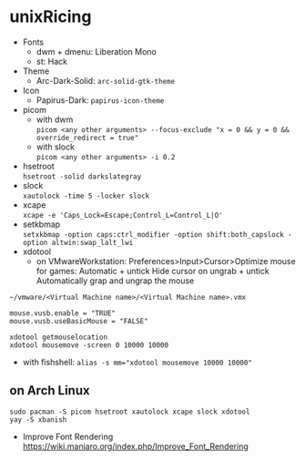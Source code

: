 # unixRicing

- Fonts
  - dwm + dmenu: Liberation Mono
  - st: Hack
- Theme
  - Arc-Dark-Solid: `arc-solid-gtk-theme`
- Icon
  - Papirus-Dark: `papirus-icon-theme`
- picom
  - with dwm  
`picom <any other arguments> --focus-exclude "x = 0 && y = 0 && override_redirect = true"`
  - with slock  
`picom <any other arguments> -i 0.2`
- hsetroot  
`hsetroot -solid darkslategray`
- slock  
`xautolock -time 5 -locker slock`
- xcape  
`xcape -e 'Caps_Lock=Escape;Control_L=Control_L|O'`
- setkbmap  
`setxkbmap -option caps:ctrl_modifier -option shift:both_capslock -option altwin:swap_lalt_lwi`
- xdotool
  - on VMwareWorkstation: Preferences>Input>Cursor>Optimize mouse for games: Automatic + untick Hide cursor on ungrab + untick Automatically grap and ungrap the mouse  

```
~/vmware/<Virtual Machine name>/<Virtual Machine name>.vmx

mouse.vusb.enable = "TRUE"
mouse.vusb.useBasicMouse = "FALSE"
```

`xdotool getmouselocation`  
`xdotool mousemove -screen 0 10000 10000`

  - with fishshell: `alias -s mm="xdotool mousemove 10000 10000"`

## on Arch Linux
`sudo pacman -S picom hsetroot xautolock xcape slock xdotool`  
`yay -S xbanish`

- Improve Font Rendering https://wiki.manjaro.org/index.php/Improve_Font_Rendering
